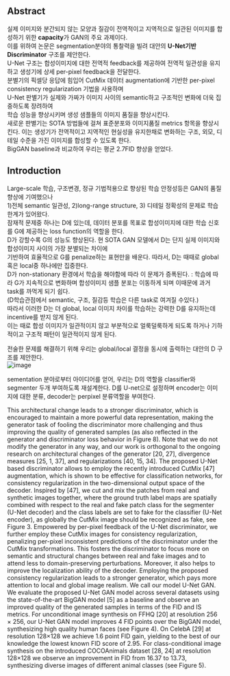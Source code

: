 ## Abstract
실제 이미지와 분간되지 않는 모양과 질감이 전역적이고 지역적으로 일관된 이미지를 합성하기 위한 **capacity**가 GAN의 주요 과제이다.  
이를 위하여 논문은 segmentation분야의 통찰력을 빌려 대안의 **U-Net기반 Discriminator** 구조를 제안한다.  
U-Net 구조는 합성이미지에 대한 전역적 feedback를 제공하여 전역적 일관성을 유지하고 생성기에 상세 per-pixel feedback을 전달한다.  
분별기의 픽셀당 응답에 힘입어 CutMix 데이터 augmentation에 기반한 per-pixel consistency regularization 기법을 사용하며  
U-Net 판별기가 실제와 가짜가 이미지 사이의 semantic하고 구조적인 변화에 더욱 집중하도록 장려하여  
학습 성능을 향상시키며 생성 샘플들의 이미지 품질을 향상시킨다.  
새로운 판별기는 SOTA 방법들에 걸쳐 표준분포와 이미지품질 metrics 항목을 향상시킨다.
이는 생성기가 전역적이고 지역적인 현실성을 유지한채로 변화하는 구조, 외모, 디테일 수준을 가진 이미지를 합성할 수 있도록 한다.  
BigGAN baseline과 비교하여 우리는 평균 2.7FID 향상을 얻었다.  

## Introduction

Large-scale 학습, 구조변경, 정규 기법적용으로 향상된 학습 안정성등은 GAN의 품질 향상에 기여했으나   
1)전체 semantic 일관성, 2)long-range structure, 3) 디테일 정확성의 문제로 학습 한계가 있어왔다.  
잠재적 문제중 하나는 D에 있는데, 데이터 분포를 목표로 합성이미지에 대한 학습 신호를 G에 제공하는 loss function의 역할을 한다.  
D가 강할수록 G의 성능도 향상된다. 현 SOTA GAN 모델에서 D는 단지 실제 이미지와 합성이미지 사이의 가장 분별되는 차이에  
기반하여 효율적으로 G를 penalize하는 표현만을 배운다. 따라서, D는 때때로 global 혹은 local중 하나에만 집중한다.  
D가 non-stationary 환경에서 학습을 해야함에 따라 이 문제가 증폭된다. : 
학습에 따라 G가 지속적으로 변화하며 합성이미지 샘플 분포는 이동하게 되며 이때문에 과거 task를 까먹게 되기 쉽다.  
(D학습관점에서 semantic, 구조, 질감등 학습은 다른 task로 여겨질 수있다.)  
따라서 이러한 D는 더 global, local 이미지 차이를 학습하는 강력한 D를 유지하는데 incentive를 받지 않게 된다.  
이는 때로 합성 이미지가 일관적이지 않고 부분적으로 얼룩덜룩하게 되도록 하거나 기하적이고 구조적 패턴이 일관적이지 않게 된다.  

전술한 문제를 해결하기 위해 우리는 global/local 결정을 동시에 출력하는 대안의 D 구조를 제안한다.  
![image](https://user-images.githubusercontent.com/40943064/125013911-a1952b00-e0a7-11eb-96c5-15f3a8fab7b0.png)

sementation 분야로부터 아이디어를 얻어, 우리는 D의 역할을 classifier와 segmenter 두개 부여하도록 재설계한다.
D를 U-net으로 설정하며 encoder는 이미지에 대한 분류, decoder는 perpixel 분류역할을 부여한다.  



This architectural change leads to a stronger discriminator, which is encouraged to maintain a more powerful data representation, making the generator task of fooling the discriminator more challenging and thus improving the quality of generated samples (as also reflected in the generator and discriminator loss behavior in Figure 8). Note that we do not modify the generator in any way, and our work is orthogonal to the ongoing research on architectural changes of the generator [20, 27], divergence measures [25, 1, 37], and regularizations [40, 15, 34]. The proposed U-Net based discriminator allows to employ the recently introduced CutMix [47] augmentation, which is shown to be effective for classification networks, for consistency regularization in the two-dimensional output space of the decoder. Inspired by [47], we cut and mix the patches from real and synthetic images together, where the ground truth label maps are spatially combined with respect to the real and fake patch class for the segmenter (U-Net decoder) and the class labels are set to fake for the classifier (U-Net encoder), as globally the CutMix image should be recognized as fake, see Figure 3. Empowered by per-pixel feedback of the U-Net discriminator, we further employ these CutMix images for consistency regularization, penalizing per-pixel inconsistent predictions of the discriminator under the CutMix transformations. This fosters the discriminator to focus more on semantic and structural changes between real and fake images and to attend less to domain-preserving perturbations. Moreover, it also helps to improve the localization ability of the decoder. Employing the proposed consistency regularization leads to a stronger generator, which pays more attention to local and global image realism. We call our model U-Net GAN. We evaluate the proposed U-Net GAN model across several datasets using the state-of-the-art BigGAN model [5] as a baseline and observe an improved quality of the generated samples in terms of the FID and IS metrics. For unconditional image synthesis on FFHQ [20] at resolution 256 × 256, our U-Net GAN model improves 4 FID points over the BigGAN model, synthesizing high quality human faces (see Figure 4). On CelebA [29] at resolution 128×128 we achieve 1.6 point FID gain, yielding to the best of our knowledge the lowest known FID score of 2.95. For class-conditional image synthesis on the introduced COCOAnimals dataset [28, 24] at resolution 128×128 we observe an improvement in FID from 16.37 to 13.73, synthesizing diverse images of different animal classes (see Figure 5).
